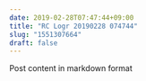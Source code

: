 ```yaml
---
date: 2019-02-28T07:47:44+09:00
title: "RC Logr 20190228 074744"
slug: "1551307664"
draft: false
---
```


Post content in markdown format
